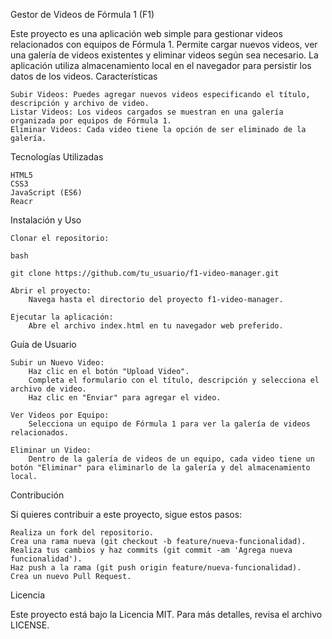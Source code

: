 Gestor de Videos de Fórmula 1 (F1)

Este proyecto es una aplicación web simple para gestionar videos relacionados con equipos de Fórmula 1. Permite cargar nuevos videos, ver una galería de videos existentes y eliminar videos según sea necesario. La aplicación utiliza almacenamiento local en el navegador para persistir los datos de los videos.
Características

    Subir Videos: Puedes agregar nuevos videos especificando el título, descripción y archivo de video.
    Listar Videos: Los videos cargados se muestran en una galería organizada por equipos de Fórmula 1.
    Eliminar Videos: Cada video tiene la opción de ser eliminado de la galería.

Tecnologías Utilizadas

    HTML5
    CSS3
    JavaScript (ES6)
    Reacr

Instalación y Uso

    Clonar el repositorio:

    bash

    git clone https://github.com/tu_usuario/f1-video-manager.git

    Abrir el proyecto:
        Navega hasta el directorio del proyecto f1-video-manager.

    Ejecutar la aplicación:
        Abre el archivo index.html en tu navegador web preferido.

Guía de Usuario

    Subir un Nuevo Video:
        Haz clic en el botón "Upload Video".
        Completa el formulario con el título, descripción y selecciona el archivo de video.
        Haz clic en "Enviar" para agregar el video.

    Ver Videos por Equipo:
        Selecciona un equipo de Fórmula 1 para ver la galería de videos relacionados.

    Eliminar un Video:
        Dentro de la galería de videos de un equipo, cada video tiene un botón "Eliminar" para eliminarlo de la galería y del almacenamiento local.

Contribución

Si quieres contribuir a este proyecto, sigue estos pasos:

    Realiza un fork del repositorio.
    Crea una rama nueva (git checkout -b feature/nueva-funcionalidad).
    Realiza tus cambios y haz commits (git commit -am 'Agrega nueva funcionalidad').
    Haz push a la rama (git push origin feature/nueva-funcionalidad).
    Crea un nuevo Pull Request.

Licencia

Este proyecto está bajo la Licencia MIT. Para más detalles, revisa el archivo LICENSE.
